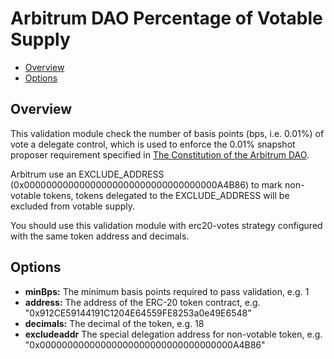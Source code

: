 # Arbitrum DAO Percentage of Votable Supply

- [Overview](#overview)
- [Options](#options)

## Overview

This validation module check the number of basis points (bps, i.e. 0.01%) of vote a delegate control, which is used to enforce the 0.01% snapshot proposer requirement specified in [The Constitution of the Arbitrum DAO](https://docs.arbitrum.foundation/dao-constitution).

Arbitrum use an EXCLUDE_ADDRESS (0x00000000000000000000000000000000000A4B86) to mark non-votable tokens, tokens delegated to the EXCLUDE_ADDRESS will be excluded from votable supply.

You should use this validation module with erc20-votes strategy configured with the same token address and decimals.

## Options

- **minBps:** The minimum basis points required to pass validation, e.g. 1
- **address:** The address of the ERC-20 token contract, e.g. "0x912CE59144191C1204E64559FE8253a0e49E6548"
- **decimals:** The decimal of the token, e.g. 18
- **excludeaddr** The special delegation address for non-votable token, e.g. "0x00000000000000000000000000000000000A4B86"
